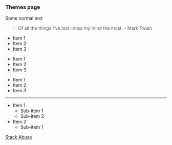 ### Themes page

Some normal text

> Of all the things I've lost 
> I miss my mind the most. - Mark Twain

* Item 1
* Item 2
* Item 3

+ Item 1
+ Item 2
+ Item 3

- Item 1
- Item 2
- Item 3

- - - - - - - -

- Item 1
  - Sub-item 1
  - Sub-item 2
- Item 2
  - Sub-item 1


[Stack Abuse](http://stackabuse.com "Stack Abuse Title")

